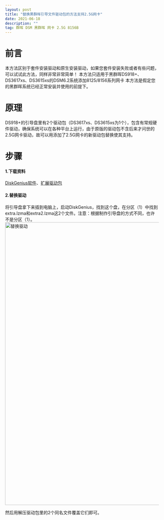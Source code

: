 ```yaml
---
layout: post
title: "替换黑群晖引导文件驱动包的方法支持2.5G网卡"
date: 2021-06-18 
description: ""
tag: 群晖 DSM 黑群晖 网卡 2.5G 8156B
---
```


# 前言

本方法区别于套件安装驱动和原生安装驱动，如果您套件安装失败或者有些问题，可以试试此方法，同样非常非常简单！
本方法只适用于黑群晖DS918+、DS3617xs、DS3615xs的DSM6.2系统添加8125/8156系列网卡
本方法是假定您的黑群晖系统已经正常安装并使用的前提下。
# 原理
DS918+的引导盘里有2个驱动包（DS3617xs、DS3615xs为1个），包含有常规硬件驱动，确保系统可以在各种平台上运行，由于原版的驱动包不含后来才问世的2.5G网卡驱动，故可以用添加了2.5G网卡的新驱动包替换使其支持。

# 步骤
#### 1.下载资料
[DiskGenius软件](https://github.com/jtergogit/DiskGeniusv4.7.2.155.git)、[扩展驱动包](
http://pan.chiphello.com:40271/?dir=/黑群晖
)
#### 2.替换驱动
将引导盘拿下来插到电脑上，启动DiskGenius，找到这个盘，在分区（1）中找到extra.lzma和extra2.lzma这2个文件。注意：根据制作引导盘的方式不同，也许不是分区（1）。
<img width="923" alt="替换驱动" src="https://user-images.githubusercontent.com/85718974/122583011-60eb5880-d08b-11eb-8116-555f82d75bef.png">

然后用解压驱动包里的2个同名文件覆盖它们即可。
